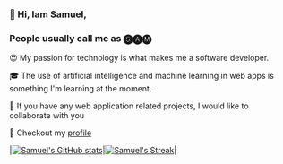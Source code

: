 ### 👋 Hi, Iam Samuel, 

### People usually call me as 🅢🅐🅜

:heart_eyes: My passion for technology is what makes me a software developer.

:mortar_board: The use of artificial intelligence and machine learning in web apps is something I'm learning at the moment.

:handshake: If you have any web application related projects, I would like to collaborate with you

:information_desk_person: Checkout my [profile](https://samuelj90.github.io/)

|[![Samuel's GitHub stats](https://github-readme-stats.vercel.app/api?username=samuelj90&show_icons=true&theme=light)](https://github.com/samuelj90/samuelj90)|[![Samuel's Streak](https://github-readme-streak-stats.herokuapp.com/?user=samuelj90)](https://github.com/samuelj90/samuelj90)|

<!---
samuelj90/samuelj90 is a ✨ special ✨ repository because its `README.md` (this file) appears on your GitHub profile.
You can click the Preview link to take a look at your changes.
--->
